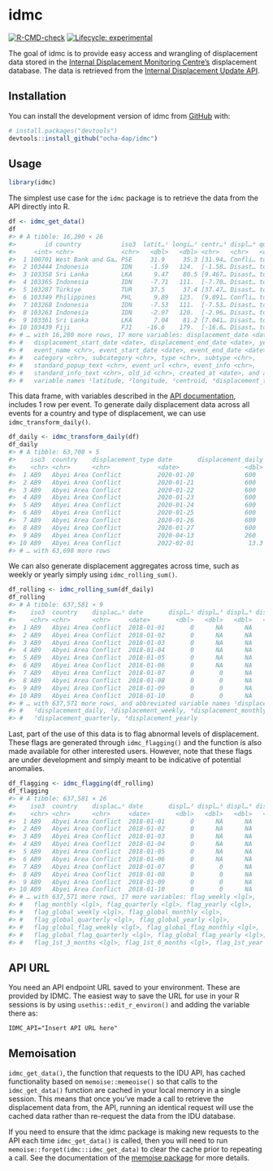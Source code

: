 
<!-- README.md is generated from README.Rmd. Please edit that file -->

# idmc

<!-- badges: start -->

[![R-CMD-check](https://github.com/caldwellst/idmc/actions/workflows/R-CMD-check.yaml/badge.svg)](https://github.com/caldwellst/idmc/actions/workflows/R-CMD-check.yaml)
[![Lifecycle:
experimental](https://img.shields.io/badge/lifecycle-experimental-orange.svg)](https://lifecycle.r-lib.org/articles/stages.html#experimental)
<!-- badges: end -->

The goal of idmc is to provide easy access and wrangling of displacement
data stored in the [Internal Displacement Monitoring
Centre’s](https://www.internal-displacement.org) displacement database.
The data is retrieved from the [Internal Displacement Update
API](https://www.internal-displacement.org/sites/default/files/IDMC_IDU_API_Codebook_14102020.pdf).

## Installation

You can install the development version of idmc from
[GitHub](https://github.com/) with:

``` r
# install.packages("devtools")
devtools::install_github("ocha-dap/idmc")
```

## Usage

``` r
library(idmc)
```

The simplest use case for the `idmc` package is to retrieve the data
from the API directly into R.

``` r
df <- idmc_get_data()
df
#> # A tibble: 16,290 × 26
#>        id country           iso3  latit…¹ longi…² centr…³ displ…⁴ quali…⁵ figure
#>     <int> <chr>             <chr>   <dbl>   <dbl> <chr>   <chr>   <chr>    <int>
#>  1 100701 West Bank and Ga… PSE     31.9     35.3 [31.94… Confli… total       65
#>  2 103444 Indonesia         IDN     -1.59   124.  [-1.58… Disast… total        4
#>  3 103358 Sri Lanka         LKA      9.47    80.5 [9.467… Disast… total        4
#>  4 103365 Indonesia         IDN     -7.71   111.  [-7.70… Disast… total        4
#>  5 103287 Türkiye           TUR     37.5     37.4 [37.47… Disast… total   380500
#>  6 103349 Philippines       PHL      9.89   123.  [9.891… Confli… total      391
#>  7 103268 Indonesia         IDN     -7.53   111.  [-7.53… Disast… total       19
#>  8 103263 Indonesia         IDN     -2.97   120.  [-2.96… Disast… total      155
#>  9 103361 Sri Lanka         LKA      7.04    81.2 [7.041… Disast… total       12
#> 10 103439 Fiji              FJI    -16.6    179.  [-16.6… Disast… total      350
#> # … with 16,280 more rows, 17 more variables: displacement_date <date>,
#> #   displacement_start_date <date>, displacement_end_date <date>, year <int>,
#> #   event_name <chr>, event_start_date <date>, event_end_date <date>,
#> #   category <chr>, subcategory <chr>, type <chr>, subtype <chr>,
#> #   standard_popup_text <chr>, event_url <chr>, event_info <chr>,
#> #   standard_info_text <chr>, old_id <chr>, created_at <date>, and abbreviated
#> #   variable names ¹​latitude, ²​longitude, ³​centroid, ⁴​displacement_type, …
```

This data frame, with variables described in the [API
documentation](https://www.internal-displacement.org/sites/default/files/IDMC_IDU_API_Codebook_14102020.pdf),
includes 1 row per event. To generate daily displacement data across all
events for a country and type of displacement, we can use
`idmc_transform_daily()`.

``` r
df_daily <- idmc_transform_daily(df)
df_daily
#> # A tibble: 63,708 × 5
#>    iso3  country    displacement_type date       displacement_daily
#>    <chr> <chr>      <chr>             <date>                  <dbl>
#>  1 AB9   Abyei Area Conflict          2020-01-20              600  
#>  2 AB9   Abyei Area Conflict          2020-01-21              600  
#>  3 AB9   Abyei Area Conflict          2020-01-22              600  
#>  4 AB9   Abyei Area Conflict          2020-01-23              600  
#>  5 AB9   Abyei Area Conflict          2020-01-24              600  
#>  6 AB9   Abyei Area Conflict          2020-01-25              600  
#>  7 AB9   Abyei Area Conflict          2020-01-26              600  
#>  8 AB9   Abyei Area Conflict          2020-01-27              600  
#>  9 AB9   Abyei Area Conflict          2020-04-13              260  
#> 10 AB9   Abyei Area Conflict          2022-02-01               13.3
#> # … with 63,698 more rows
```

We can also generate displacement aggregates across time, such as weekly
or yearly simply using `idmc_rolling_sum()`.

``` r
df_rolling <- idmc_rolling_sum(df_daily)
df_rolling
#> # A tibble: 637,581 × 9
#>    iso3  country    displac…¹ date       displ…² displ…³ displ…⁴ displ…⁵ displ…⁶
#>    <chr> <chr>      <chr>     <date>       <dbl>   <dbl>   <dbl>   <dbl>   <dbl>
#>  1 AB9   Abyei Area Conflict  2018-01-01       0      NA      NA      NA      NA
#>  2 AB9   Abyei Area Conflict  2018-01-02       0      NA      NA      NA      NA
#>  3 AB9   Abyei Area Conflict  2018-01-03       0      NA      NA      NA      NA
#>  4 AB9   Abyei Area Conflict  2018-01-04       0      NA      NA      NA      NA
#>  5 AB9   Abyei Area Conflict  2018-01-05       0      NA      NA      NA      NA
#>  6 AB9   Abyei Area Conflict  2018-01-06       0      NA      NA      NA      NA
#>  7 AB9   Abyei Area Conflict  2018-01-07       0       0      NA      NA      NA
#>  8 AB9   Abyei Area Conflict  2018-01-08       0       0      NA      NA      NA
#>  9 AB9   Abyei Area Conflict  2018-01-09       0       0      NA      NA      NA
#> 10 AB9   Abyei Area Conflict  2018-01-10       0       0      NA      NA      NA
#> # … with 637,571 more rows, and abbreviated variable names ¹​displacement_type,
#> #   ²​displacement_daily, ³​displacement_weekly, ⁴​displacement_monthly,
#> #   ⁵​displacement_quarterly, ⁶​displacement_yearly
```

Last, part of the use of this data is to flag abnormal levels of
displacement. These flags are generated through `idmc_flagging()` and
the function is also made available for other interested users. However,
note that these flags are under development and simply meant to be
indicative of potential anomalies.

``` r
df_flagging <- idmc_flagging(df_rolling)
df_flagging
#> # A tibble: 637,581 × 26
#>    iso3  country    displac…¹ date       displ…² displ…³ displ…⁴ displ…⁵ displ…⁶
#>    <chr> <chr>      <chr>     <date>       <dbl>   <dbl>   <dbl>   <dbl>   <dbl>
#>  1 AB9   Abyei Area Conflict  2018-01-01       0      NA      NA      NA      NA
#>  2 AB9   Abyei Area Conflict  2018-01-02       0      NA      NA      NA      NA
#>  3 AB9   Abyei Area Conflict  2018-01-03       0      NA      NA      NA      NA
#>  4 AB9   Abyei Area Conflict  2018-01-04       0      NA      NA      NA      NA
#>  5 AB9   Abyei Area Conflict  2018-01-05       0      NA      NA      NA      NA
#>  6 AB9   Abyei Area Conflict  2018-01-06       0      NA      NA      NA      NA
#>  7 AB9   Abyei Area Conflict  2018-01-07       0       0      NA      NA      NA
#>  8 AB9   Abyei Area Conflict  2018-01-08       0       0      NA      NA      NA
#>  9 AB9   Abyei Area Conflict  2018-01-09       0       0      NA      NA      NA
#> 10 AB9   Abyei Area Conflict  2018-01-10       0       0      NA      NA      NA
#> # … with 637,571 more rows, 17 more variables: flag_weekly <lgl>,
#> #   flag_monthly <lgl>, flag_quarterly <lgl>, flag_yearly <lgl>,
#> #   flag_global_weekly <lgl>, flag_global_monthly <lgl>,
#> #   flag_global_quarterly <lgl>, flag_global_yearly <lgl>,
#> #   flag_global_flag_weekly <lgl>, flag_global_flag_monthly <lgl>,
#> #   flag_global_flag_quarterly <lgl>, flag_global_flag_yearly <lgl>,
#> #   flag_1st_3_months <lgl>, flag_1st_6_months <lgl>, flag_1st_year <lgl>, …
```

## API URL

You need an API endpoint URL saved to your environment. These are
provided by IDMC. The easiest way to save the URL for use in your R
sessions is by using `usethis::edit_r_environ()` and adding the variable
there as:

    IDMC_API="Insert API URL here"

## Memoisation

`idmc_get_data()`, the function that requests to the IDU API, has cached
functionality based on `memoise::memeoise()` so that calls to the
`idmc_get_data()` function are cached in your local memory in a single
session. This means that once you’ve made a call to retrieve the
displacement data from, the API, running an identical request will use
the cached data rather than re-request the data from the IDU database.

If you need to ensure that the idmc package is making new requests to
the API each time `idmc_get_data()` is called, then you will need to run
`memoise::forget(idmc::idmc_get_data)` to clear the cache prior to
repeating a call. See the documentation of the [memoise
package](https://github.com/r-lib/memoise) for more details.
